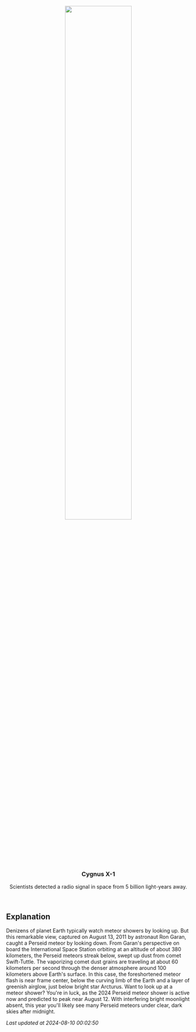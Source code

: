 <p align='center'>
    <img src='https://apod.nasa.gov/apod/image/2408/perseid_iss_4256_1024c.jpg' width='60%' />
    <h3 align="center">Cygnus X-1</h3>
    <p align="center">Scientists detected a radio signal in space from 5 billion light-years away.</p>
</p>
<br/>

Explanation
--
Denizens of planet Earth typically watch meteor showers by looking up. But this remarkable view, captured on August 13, 2011 by astronaut Ron Garan, caught a Perseid meteor by looking down. From Garan's perspective on board the International Space Station orbiting at an altitude of about 380 kilometers, the Perseid meteors streak below, swept up dust from comet Swift-Tuttle. The vaporizing comet dust grains are traveling at about 60 kilometers per second through the denser atmosphere around 100 kilometers above Earth's surface. In this case, the foreshortened meteor flash is near frame center, below the curving limb of the Earth and a layer of greenish airglow, just below bright star Arcturus. Want to look up at a meteor shower?  You're in luck, as the 2024 Perseid meteor shower is active now and predicted to peak near August 12. With interfering bright moonlight absent, this year you'll likely see many Perseid meteors under clear, dark skies after midnight.


*Last updated at 2024-08-10 00:02:50*
